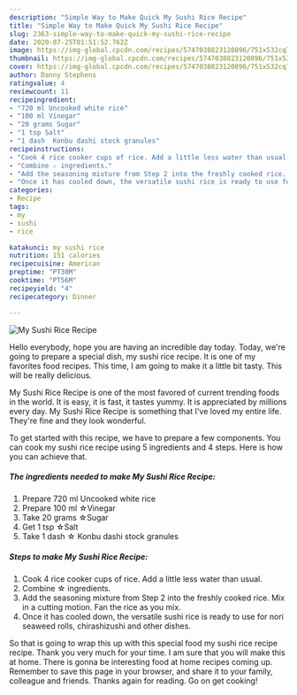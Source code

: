 ```yaml
---
description: "Simple Way to Make Quick My Sushi Rice Recipe"
title: "Simple Way to Make Quick My Sushi Rice Recipe"
slug: 2363-simple-way-to-make-quick-my-sushi-rice-recipe
date: 2020-07-25T01:51:52.762Z
image: https://img-global.cpcdn.com/recipes/5747038823120896/751x532cq70/my-sushi-rice-recipe-recipe-main-photo.jpg
thumbnail: https://img-global.cpcdn.com/recipes/5747038823120896/751x532cq70/my-sushi-rice-recipe-recipe-main-photo.jpg
cover: https://img-global.cpcdn.com/recipes/5747038823120896/751x532cq70/my-sushi-rice-recipe-recipe-main-photo.jpg
author: Danny Stephens
ratingvalue: 4
reviewcount: 11
recipeingredient:
- "720 ml Uncooked white rice"
- "100 ml Vinegar"
- "20 grams Sugar"
- "1 tsp Salt"
- "1 dash  Konbu dashi stock granules"
recipeinstructions:
- "Cook 4 rice cooker cups of rice. Add a little less water than usual."
- "Combine ☆ ingredients."
- "Add the seasoning mixture from Step 2 into the freshly cooked rice. Mix in a cutting motion. Fan the rice as you mix."
- "Once it has cooled down, the versatile sushi rice is ready to use for nori seaweed rolls, chirashizushi and other dishes."
categories:
- Recipe
tags:
- my
- sushi
- rice

katakunci: my sushi rice 
nutrition: 151 calories
recipecuisine: American
preptime: "PT30M"
cooktime: "PT56M"
recipeyield: "4"
recipecategory: Dinner

---
```



![My Sushi Rice Recipe](https://img-global.cpcdn.com/recipes/5747038823120896/751x532cq70/my-sushi-rice-recipe-recipe-main-photo.jpg)

Hello everybody, hope you are having an incredible day today. Today, we're going to prepare a special dish, my sushi rice recipe. It is one of my favorites food recipes. This time, I am going to make it a little bit tasty. This will be really delicious.



My Sushi Rice Recipe is one of the most favored of current trending foods in the world. It is easy, it is fast, it tastes yummy. It is appreciated by millions every day. My Sushi Rice Recipe is something that I've loved my entire life. They're fine and they look wonderful.


To get started with this recipe, we have to prepare a few components. You can cook my sushi rice recipe using 5 ingredients and 4 steps. Here is how you can achieve that.

<!--inarticleads1-->

##### The ingredients needed to make My Sushi Rice Recipe:

1. Prepare 720 ml Uncooked white rice
1. Prepare 100 ml ☆Vinegar
1. Take 20 grams ☆Sugar
1. Get 1 tsp ☆Salt
1. Take 1 dash ☆ Konbu dashi stock granules




<!--inarticleads2-->

##### Steps to make My Sushi Rice Recipe:

1. Cook 4 rice cooker cups of rice. Add a little less water than usual.
1. Combine ☆ ingredients.
1. Add the seasoning mixture from Step 2 into the freshly cooked rice. Mix in a cutting motion. Fan the rice as you mix.
1. Once it has cooled down, the versatile sushi rice is ready to use for nori seaweed rolls, chirashizushi and other dishes.




So that is going to wrap this up with this special food my sushi rice recipe recipe. Thank you very much for your time. I am sure that you will make this at home. There is gonna be interesting food at home recipes coming up. Remember to save this page in your browser, and share it to your family, colleague and friends. Thanks again for reading. Go on get cooking!
